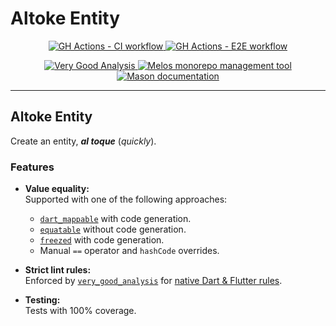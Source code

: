 # Altoke Entity

<p align="center">
  <p align="center">
    <a href="https://github.com/mrverdant13/altoke_app/actions/workflows/ci.yaml">
      <img
        src="https://github.com/mrverdant13/altoke_app/actions/workflows/ci.yaml/badge.svg?branch=main"
        alt="GH Actions - CI workflow"
      />
    </a>
    <a href="https://github.com/mrverdant13/altoke_app/actions/workflows/e2e.yaml">
      <img
        src="https://github.com/mrverdant13/altoke_app/actions/workflows/e2e.yaml/badge.svg?branch=main"
        alt="GH Actions - E2E workflow"
      />
    </a>
  </p>
  <p align="center">
    <a href="https://pub.dev/packages/very_good_analysis">
      <img
        src="https://img.shields.io/badge/style-very_good_analysis-B22C89.svg"
        alt="Very Good Analysis"
      />
    </a>
    <a href="https://melos.invertase.dev/">
      <img
        src="https://img.shields.io/badge/maintained%20with-melos-f700ff.svg"
        alt="Melos monorepo management tool"
      />
    </a>
    <a href="https://docs.brickhub.dev/">
      <img
        src="https://img.shields.io/endpoint?url=https%3A%2F%2Ftinyurl.com%2Fmason-badge"
        alt="Mason documentation"
      />
    </a>
  </p>
</p>

---

## Altoke Entity

Create an entity, **_al toque_** (_quickly_).

### Features

- **Value equality:**\
  Supported with one of the following approaches:
    - [`dart_mappable`][pub_package_dart_mappable] with code generation.
    - [`equatable`][pub_package_equatable] without code generation.
    - [`freezed`][pub_package_freezed] with code generation.
    - Manual `==` operator and `hashCode` overrides.

- **Strict lint rules:**\
  Enforced by [`very_good_analysis`][pub_package_very_good_analysis] for [native Dart & Flutter rules][docs_dart_and_flutter_linter_rules_link].

- **Testing:**\
  Tests with 100% coverage.

<!-- LINKS -->

[docs_dart_and_flutter_linter_rules_link]: https://dart.dev/tools/linter-rules
[pub_package_dart_mappable]: https://pub.dev/packages/dart_mappable
[pub_package_equatable]: https://pub.dev/packages/equatable
[pub_package_freezed]: https://pub.dev/packages/freezed
[pub_package_very_good_analysis]: https://pub.dev/packages/very_good_analysis
